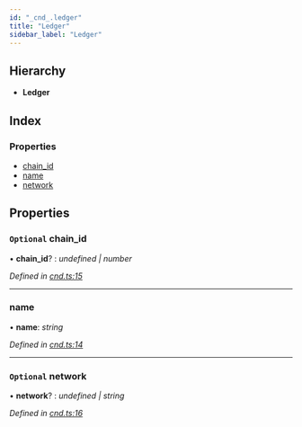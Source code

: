 ```yaml
---
id: "_cnd_.ledger"
title: "Ledger"
sidebar_label: "Ledger"
---
```


## Hierarchy

* **Ledger**

## Index

### Properties

* [chain_id](_cnd_.ledger.md#optional-chain_id)
* [name](_cnd_.ledger.md#name)
* [network](_cnd_.ledger.md#optional-network)

## Properties

### `Optional` chain_id

• **chain_id**? : *undefined | number*

*Defined in [cnd.ts:15](https://github.com/comit-network/comit-js-sdk/blob/68ef370/src/cnd.ts#L15)*

___

###  name

• **name**: *string*

*Defined in [cnd.ts:14](https://github.com/comit-network/comit-js-sdk/blob/68ef370/src/cnd.ts#L14)*

___

### `Optional` network

• **network**? : *undefined | string*

*Defined in [cnd.ts:16](https://github.com/comit-network/comit-js-sdk/blob/68ef370/src/cnd.ts#L16)*
